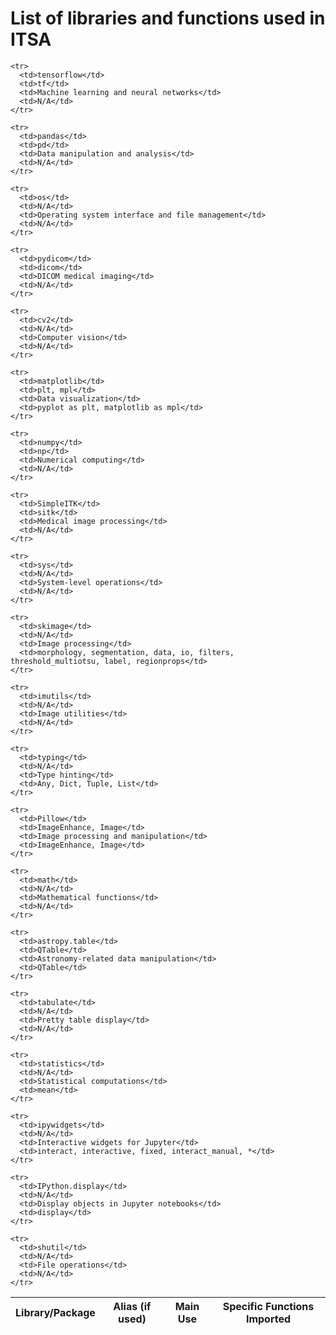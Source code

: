 # List of libraries and functions used in ITSA 

<table>
  <thead>
    <tr>
      <th>Library/Package</th>
      <th>Alias (if used)</th>
      <th>Main Use</th>
      <th>Specific Functions Imported</th>
    </tr>
  </thead>
  <tbody>

    <tr>
      <td>tensorflow</td>
      <td>tf</td>
      <td>Machine learning and neural networks</td>
      <td>N/A</td>
    </tr>
    
    <tr>
      <td>pandas</td>
      <td>pd</td>
      <td>Data manipulation and analysis</td>
      <td>N/A</td>
    </tr>
    
    <tr>
      <td>os</td>
      <td>N/A</td>
      <td>Operating system interface and file management</td>
      <td>N/A</td>
    </tr>
    
    <tr>
      <td>pydicom</td>
      <td>dicom</td>
      <td>DICOM medical imaging</td>
      <td>N/A</td>
    </tr>
    
    <tr>
      <td>cv2</td>
      <td>N/A</td>
      <td>Computer vision</td>
      <td>N/A</td>
    </tr>
    
    <tr>
      <td>matplotlib</td>
      <td>plt, mpl</td>
      <td>Data visualization</td>
      <td>pyplot as plt, matplotlib as mpl</td>
    </tr>
    
    <tr>
      <td>numpy</td>
      <td>np</td>
      <td>Numerical computing</td>
      <td>N/A</td>
    </tr>
    
    <tr>
      <td>SimpleITK</td>
      <td>sitk</td>
      <td>Medical image processing</td>
      <td>N/A</td>
    </tr>
    
    <tr>
      <td>sys</td>
      <td>N/A</td>
      <td>System-level operations</td>
      <td>N/A</td>
    </tr>
    
    <tr>
      <td>skimage</td>
      <td>N/A</td>
      <td>Image processing</td>
      <td>morphology, segmentation, data, io, filters, threshold_multiotsu, label, regionprops</td>
    </tr>
    
    <tr>
      <td>imutils</td>
      <td>N/A</td>
      <td>Image utilities</td>
      <td>N/A</td>
    </tr>
    
    <tr>
      <td>typing</td>
      <td>N/A</td>
      <td>Type hinting</td>
      <td>Any, Dict, Tuple, List</td>
    </tr>
    
    <tr>
      <td>Pillow</td>
      <td>ImageEnhance, Image</td>
      <td>Image processing and manipulation</td>
      <td>ImageEnhance, Image</td>
    </tr>
    
    <tr>
      <td>math</td>
      <td>N/A</td>
      <td>Mathematical functions</td>
      <td>N/A</td>
    </tr>
    
    <tr>
      <td>astropy.table</td>
      <td>QTable</td>
      <td>Astronomy-related data manipulation</td>
      <td>QTable</td>
    </tr>
    
    <tr>
      <td>tabulate</td>
      <td>N/A</td>
      <td>Pretty table display</td>
      <td>N/A</td>
    </tr>
    
    <tr>
      <td>statistics</td>
      <td>N/A</td>
      <td>Statistical computations</td>
      <td>mean</td>
    </tr>
    
    <tr>
      <td>ipywidgets</td>
      <td>N/A</td>
      <td>Interactive widgets for Jupyter</td>
      <td>interact, interactive, fixed, interact_manual, *</td>
    </tr>
    
    <tr>
      <td>IPython.display</td>
      <td>N/A</td>
      <td>Display objects in Jupyter notebooks</td>
      <td>display</td>
    </tr>
    
    <tr>
      <td>shutil</td>
      <td>N/A</td>
      <td>File operations</td>
      <td>N/A</td>
    </tr>
    
  </tbody>
</table>
